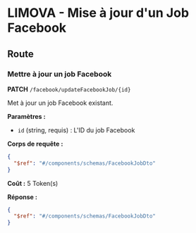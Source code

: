 # LIMOVA - Mise à jour d'un Job Facebook

## Route

### Mettre à jour un job Facebook
**PATCH** `/facebook/updateFacebookJob/{id}`

Met à jour un job Facebook existant.

**Paramètres :**
- `id` (string, requis) : L'ID du job Facebook

**Corps de requête :**
```json
{
  "$ref": "#/components/schemas/FacebookJobDto"
}
```

**Coût :** 5 Token(s)

**Réponse :**
```json
{
  "$ref": "#/components/schemas/FacebookJobDto"
}
``` 